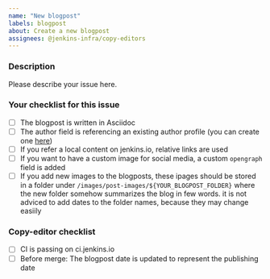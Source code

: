 ```yaml
---
name: "New blogpost"
labels: blogpost
about: Create a new blogpost
assignees: @jenkins-infra/copy-editors
---
```


<!--
See https://github.com/jenkins-infra/jenkins.io/blob/master/CONTRIBUTING.adoc#adding-a-blog-post for the detailed guidelines
-->

### Description

Please describe your issue here.

### Your checklist for this issue

- [ ] The blogpost is written in Asciidoc
- [ ] The author field is referencing an existing author profile (you can create one [here](https://github.com/jenkins-infra/jenkins.io/tree/master/content/_data/authors)) 
- [ ] If you refer a local content on jenkins.io, relative links are used
- [ ] If you want to have a custom image for social media, a custom `opengraph` field is added
- [ ] If you add new images to the blogposts, these ipages should be stored in a folder under `/images/post-images/${YOUR_BLOGPOST_FOLDER}` where the new folder somehow summarizes the blog in few words. 
      it is not adviced to add dates to the folder names, because they may change easiily

<!-- TODO: there is no documentation for authors and opengraph -->

### Copy-editor checklist

- [ ] CI is passing on ci.jenkins.io
- [ ] Before merge: The blogpost date is updated to represent the publishing date

<!--
Put an `x` into the [ ] to show you have filled the information below
Describe your issue below
-->

